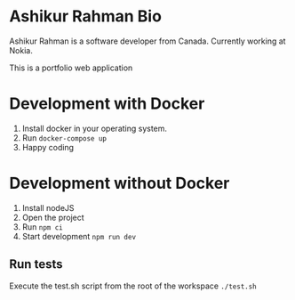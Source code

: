# Ashikur Rahman Bio

Ashikur Rahman is a software developer from Canada. Currently working at Nokia.  

This is a portfolio web application


# Development with Docker
1. Install docker in your operating system.
2. Run `docker-compose up`
3. Happy coding

# Development without Docker
1. Install nodeJS
2. Open the project
3. Run `npm ci`
4. Start development `npm run dev`

## Run tests
Execute the test.sh script from the root of the workspace `./test.sh`